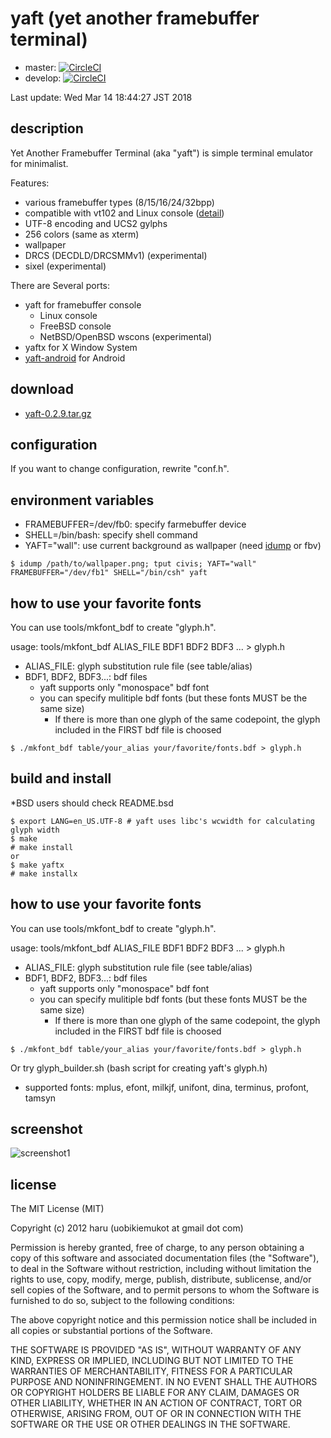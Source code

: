 # yaft (yet another framebuffer terminal)

- master: [![CircleCI](https://circleci.com/gh/uobikiemukot/yaft.svg?style=svg)](https://circleci.com/gh/uobikiemukot/yaft)
- develop: [![CircleCI](https://circleci.com/gh/uobikiemukot/yaft/tree/develop.svg?style=svg)](https://circleci.com/gh/uobikiemukot/yaft/tree/develop)

Last update: Wed Mar 14 18:44:27 JST 2018

## description

Yet Another Framebuffer Terminal (aka "yaft") is simple terminal emulator for minimalist.

Features:

+	various framebuffer types (8/15/16/24/32bpp)
+	compatible with vt102 and Linux console ([detail](http://uobikiemukot.github.io/yaft/escape.html))
+	UTF-8 encoding and UCS2 gylphs
+	256 colors (same as xterm)
+	wallpaper
+	DRCS (DECDLD/DRCSMMv1) (experimental)
+	sixel (experimental)

There are Several ports:

-	yaft for framebuffer console
	-	Linux console
	-	FreeBSD console
	-	NetBSD/OpenBSD wscons (experimental)
-	yaftx for X Window System
-	[yaft-android](https://github.com/uobikiemukot/yaft-android) for Android

## download

-	[yaft-0.2.9.tar.gz](https://github.com/uobikiemukot/yaft/archive/v0.2.9.tar.gz)

## configuration

If you want to change configuration, rewrite "conf.h".

## environment variables

-	FRAMEBUFFER=/dev/fb0: specify farmebuffer device
-	SHELL=/bin/bash: specify shell command
-	YAFT="wall": use current background as wallpaper (need [idump](https://github.com/uobikiemukot/idump) or fbv)

~~~
$ idump /path/to/wallpaper.png; tput civis; YAFT="wall" FRAMEBUFFER="/dev/fb1" SHELL="/bin/csh" yaft
~~~

## how to use your favorite fonts

You can use tools/mkfont_bdf to create "glyph.h".

usage: tools/mkfont_bdf ALIAS_FILE BDF1 BDF2 BDF3 ... > glyph.h

-	ALIAS_FILE: glyph substitution rule file (see table/alias)
-	BDF1, BDF2, BDF3...: bdf files
	+	yaft supports only "monospace" bdf font
	+	you can specify mulitiple bdf fonts (but these fonts MUST be the same size)
		+	If there is more than one glyph of the same codepoint, the glyph included in the FIRST bdf file is choosed

~~~
$ ./mkfont_bdf table/your_alias your/favorite/fonts.bdf > glyph.h
~~~

## build and install

*BSD users should check README.bsd

~~~
$ export LANG=en_US.UTF-8 # yaft uses libc's wcwidth for calculating glyph width
$ make
# make install
or
$ make yaftx
# make installx
~~~

## how to use your favorite fonts

You can use tools/mkfont_bdf to create "glyph.h".

usage: tools/mkfont_bdf ALIAS_FILE BDF1 BDF2 BDF3 ... > glyph.h

-	ALIAS_FILE: glyph substitution rule file (see table/alias)
-	BDF1, BDF2, BDF3...: bdf files
	+	yaft supports only "monospace" bdf font
	+	you can specify mulitiple bdf fonts (but these fonts MUST be the same size)
		+	If there is more than one glyph of the same codepoint, the glyph included in the FIRST bdf file is choosed

~~~
$ ./mkfont_bdf table/your_alias your/favorite/fonts.bdf > glyph.h
~~~

Or try glyph_builder.sh (bash script for creating yaft's glyph.h)

-	supported fonts: mplus, efont, milkjf, unifont, dina, terminus, profont, tamsyn

## screenshot

![screenshot1](http://uobikiemukot.github.io/img/yaft-screenshot.png)

## license
The MIT License (MIT)

Copyright (c) 2012 haru (uobikiemukot at gmail dot com)

Permission is hereby granted, free of charge, to any person obtaining a copy of this software and associated documentation files (the "Software"), to deal in the Software without restriction, including without limitation the rights to use, copy, modify, merge, publish, distribute, sublicense, and/or sell copies of the Software, and to permit persons to whom the Software is furnished to do so, subject to the following conditions:

The above copyright notice and this permission notice shall be included in all copies or substantial portions of the Software.

THE SOFTWARE IS PROVIDED "AS IS", WITHOUT WARRANTY OF ANY KIND, EXPRESS OR IMPLIED, INCLUDING BUT NOT LIMITED TO THE WARRANTIES OF MERCHANTABILITY, FITNESS FOR A PARTICULAR PURPOSE AND NONINFRINGEMENT. IN NO EVENT SHALL THE AUTHORS OR COPYRIGHT HOLDERS BE LIABLE FOR ANY CLAIM, DAMAGES OR OTHER LIABILITY, WHETHER IN AN ACTION OF CONTRACT, TORT OR OTHERWISE, ARISING FROM, OUT OF OR IN CONNECTION WITH THE SOFTWARE OR THE USE OR OTHER DEALINGS IN THE SOFTWARE.
